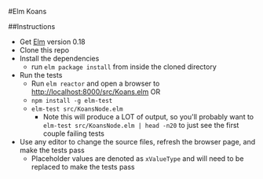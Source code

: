 #Elm Koans

##Instructions
* Get [Elm](http://elm-lang.org/install) version 0.18
* Clone this repo
* Install the dependencies
  * run `elm package install` from inside the cloned directory
* Run the tests
  * Run `elm reactor` and open a browser to [http://localhost:8000/src/Koans.elm](http://localhost:8000/src/Koans.elm)
  OR
  * `npm install -g elm-test`
  * `elm-test src/KoansNode.elm`
    * Note this will produce a LOT of output, so you'll probably want to `elm-test src/KoansNode.elm | head -n20` to just see the first couple failing tests
* Use any editor to change the source files, refresh the browser page, and make the tests pass
  * Placeholder values are denoted as `xValueType` and will need to be replaced to make the tests pass
